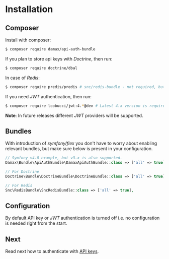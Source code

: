 # Installation

## Composer

Install with composer:

```bash
$ composer require damax/api-auth-bundle
```

If you plan to store api keys with _Doctrine_, then run:

```bash
$ composer require doctrine/dbal
```

In case of _Redis_:

```bash
$ composer require predis/predis # snc/redis-bundle - not required, but recommended.
```

If you need _JWT_ authentication, then run:

```bash
$ composer require lcobucci/jwt:4.*@dev # Latest 4.x version is required.
```

__Note__: In future releases different _JWT_ providers will be supported.

## Bundles

With introduction of _symfony/flex_ you don't have to worry about enabling relevant bundles, but make sure below is present in your configuration.

```php
// Symfony v4.0 example, but v3.x is also supported.
Damax\Bundle\ApiAuthBundle\DamaxApiAuthBundle::class => ['all' => true],

// For Doctrine
Doctrine\Bundle\DoctrineBundle\DoctrineBundle::class => ['all' => true],

// For Redis
Snc\RedisBundle\SncRedisBundle::class => ['all' => true],
```

## Configuration

By default API key or _JWT_ authentication is turned off i.e. no configuration is needed right from the start.

## Next

Read next how to authenticate with [API keys](api-key.md).
